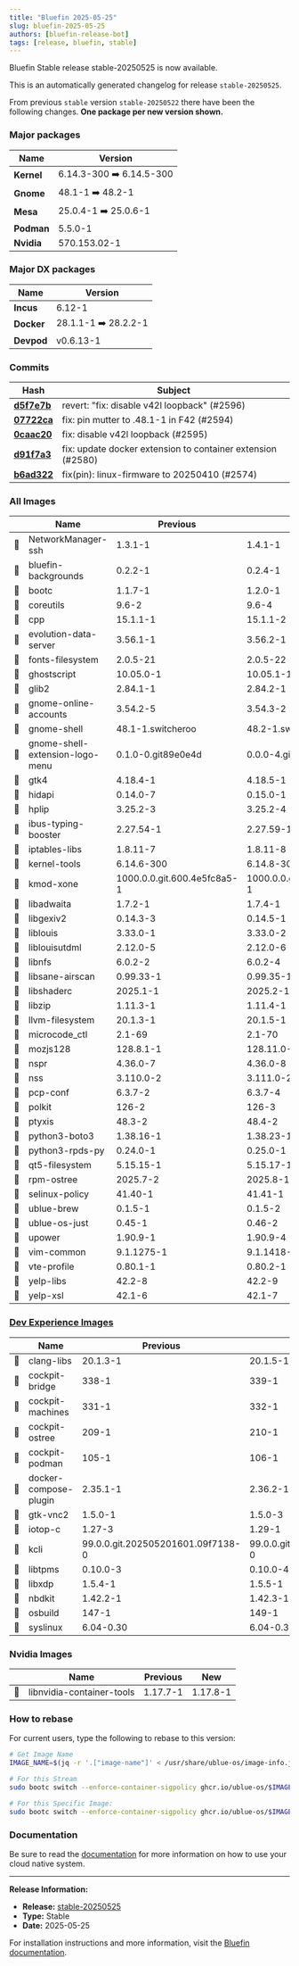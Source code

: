 ```yaml
---
title: "Bluefin 2025-05-25"
slug: bluefin-2025-05-25
authors: [bluefin-release-bot]
tags: [release, bluefin, stable]
---
```


Bluefin Stable release stable-20250525 is now available.

This is an automatically generated changelog for release `stable-20250525`.

From previous `stable` version `stable-20250522` there have been the following changes. **One package per new version shown.**

### Major packages

| Name       | Version                  |
| ---------- | ------------------------ |
| **Kernel** | 6.14.3-300 ➡️ 6.14.5-300 |
| **Gnome**  | 48.1-1 ➡️ 48.2-1         |
| **Mesa**   | 25.0.4-1 ➡️ 25.0.6-1     |
| **Podman** | 5.5.0-1                  |
| **Nvidia** | 570.153.02-1             |

### Major DX packages

| Name       | Version              |
| ---------- | -------------------- |
| **Incus**  | 6.12-1               |
| **Docker** | 28.1.1-1 ➡️ 28.2.2-1 |
| **Devpod** | v0.6.13-1            |

### Commits

| Hash                                                                                               | Subject                                                     |
| -------------------------------------------------------------------------------------------------- | ----------------------------------------------------------- |
| **[d5f7e7b](https://github.com/ublue-os/bluefin/commit/d5f7e7b1fd36ecf0045c4e3be2b0464305ad31ca)** | revert: "fix: disable v42l loopback" (#2596)                |
| **[07722ca](https://github.com/ublue-os/bluefin/commit/07722ca646d29df42a19ac9177423834585ca8d2)** | fix: pin mutter to .48.1-1 in F42 (#2594)                   |
| **[0caac20](https://github.com/ublue-os/bluefin/commit/0caac20f59ccc8994b79cf51915585f8c5a842e4)** | fix: disable v42l loopback (#2595)                          |
| **[d91f7a3](https://github.com/ublue-os/bluefin/commit/d91f7a318e965afa1362a907b0a351dfe6f4ba14)** | fix: update docker extension to container extension (#2580) |
| **[b6ad322](https://github.com/ublue-os/bluefin/commit/b6ad322f207f642fa7c61b10fe48a3543c924630)** | fix(pin): linux-firmware to 20250410 (#2574)                |

### All Images

|     | Name                            | Previous                    | New                         |
| --- | ------------------------------- | --------------------------- | --------------------------- |
| 🔄  | NetworkManager-ssh              | 1.3.1-1                     | 1.4.1-1                     |
| 🔄  | bluefin-backgrounds             | 0.2.2-1                     | 0.2.4-1                     |
| 🔄  | bootc                           | 1.1.7-1                     | 1.2.0-1                     |
| 🔄  | coreutils                       | 9.6-2                       | 9.6-4                       |
| 🔄  | cpp                             | 15.1.1-1                    | 15.1.1-2                    |
| 🔄  | evolution-data-server           | 3.56.1-1                    | 3.56.2-1                    |
| 🔄  | fonts-filesystem                | 2.0.5-21                    | 2.0.5-22                    |
| 🔄  | ghostscript                     | 10.05.0-1                   | 10.05.1-1                   |
| 🔄  | glib2                           | 2.84.1-1                    | 2.84.2-1                    |
| 🔄  | gnome-online-accounts           | 3.54.2-5                    | 3.54.3-2                    |
| 🔄  | gnome-shell                     | 48.1-1.switcheroo           | 48.2-1.switcheroo           |
| 🔄  | gnome-shell-extension-logo-menu | 0.1.0-0.git89e0e4d          | 0.0.0-4.git89e0e4d          |
| 🔄  | gtk4                            | 4.18.4-1                    | 4.18.5-1                    |
| 🔄  | hidapi                          | 0.14.0-7                    | 0.15.0-1                    |
| 🔄  | hplip                           | 3.25.2-3                    | 3.25.2-4                    |
| 🔄  | ibus-typing-booster             | 2.27.54-1                   | 2.27.59-1                   |
| 🔄  | iptables-libs                   | 1.8.11-7                    | 1.8.11-8                    |
| 🔄  | kernel-tools                    | 6.14.6-300                  | 6.14.8-300                  |
| 🔄  | kmod-xone                       | 1000.0.0.git.600.4e5fc8a5-1 | 1000.0.0.git.772.bbee3f9f-1 |
| 🔄  | libadwaita                      | 1.7.2-1                     | 1.7.4-1                     |
| 🔄  | libgexiv2                       | 0.14.3-3                    | 0.14.5-1                    |
| 🔄  | liblouis                        | 3.33.0-1                    | 3.33.0-2                    |
| 🔄  | liblouisutdml                   | 2.12.0-5                    | 2.12.0-6                    |
| 🔄  | libnfs                          | 6.0.2-2                     | 6.0.2-4                     |
| 🔄  | libsane-airscan                 | 0.99.33-1                   | 0.99.35-1                   |
| 🔄  | libshaderc                      | 2025.1-1                    | 2025.2-1                    |
| 🔄  | libzip                          | 1.11.3-1                    | 1.11.4-1                    |
| 🔄  | llvm-filesystem                 | 20.1.3-1                    | 20.1.5-1                    |
| 🔄  | microcode_ctl                   | 2.1-69                      | 2.1-70                      |
| 🔄  | mozjs128                        | 128.8.1-1                   | 128.11.0-1                  |
| 🔄  | nspr                            | 4.36.0-7                    | 4.36.0-8                    |
| 🔄  | nss                             | 3.110.0-2                   | 3.111.0-2                   |
| 🔄  | pcp-conf                        | 6.3.7-2                     | 6.3.7-4                     |
| 🔄  | polkit                          | 126-2                       | 126-3                       |
| 🔄  | ptyxis                          | 48.3-2                      | 48.4-2                      |
| 🔄  | python3-boto3                   | 1.38.16-1                   | 1.38.23-1                   |
| 🔄  | python3-rpds-py                 | 0.24.0-1                    | 0.25.0-1                    |
| 🔄  | qt5-filesystem                  | 5.15.15-1                   | 5.15.17-1                   |
| 🔄  | rpm-ostree                      | 2025.7-2                    | 2025.8-1                    |
| 🔄  | selinux-policy                  | 41.40-1                     | 41.41-1                     |
| 🔄  | ublue-brew                      | 0.1.5-1                     | 0.1.5-2                     |
| 🔄  | ublue-os-just                   | 0.45-1                      | 0.46-2                      |
| 🔄  | upower                          | 1.90.9-1                    | 1.90.9-4                    |
| 🔄  | vim-common                      | 9.1.1275-1                  | 9.1.1418-1                  |
| 🔄  | vte-profile                     | 0.80.1-1                    | 0.80.2-1                    |
| 🔄  | yelp-libs                       | 42.2-8                      | 42.2-9                      |
| 🔄  | yelp-xsl                        | 42.1-6                      | 42.1-7                      |

### [Dev Experience Images](https://docs.projectbluefin.io/bluefin-dx)

|     | Name                  | Previous                          | New                               |
| --- | --------------------- | --------------------------------- | --------------------------------- |
| 🔄  | clang-libs            | 20.1.3-1                          | 20.1.5-1                          |
| 🔄  | cockpit-bridge        | 338-1                             | 339-1                             |
| 🔄  | cockpit-machines      | 331-1                             | 332-1                             |
| 🔄  | cockpit-ostree        | 209-1                             | 210-1                             |
| 🔄  | cockpit-podman        | 105-1                             | 106-1                             |
| 🔄  | docker-compose-plugin | 2.35.1-1                          | 2.36.2-1                          |
| 🔄  | gtk-vnc2              | 1.5.0-1                           | 1.5.0-3                           |
| 🔄  | iotop-c               | 1.27-3                            | 1.29-1                            |
| 🔄  | kcli                  | 99.0.0.git.202505201601.09f7138-0 | 99.0.0.git.202505291509.579bd5c-0 |
| 🔄  | libtpms               | 0.10.0-3                          | 0.10.0-4                          |
| 🔄  | libxdp                | 1.5.4-1                           | 1.5.5-1                           |
| 🔄  | nbdkit                | 1.42.2-1                          | 1.42.3-1                          |
| 🔄  | osbuild               | 147-1                             | 149-1                             |
| 🔄  | syslinux              | 6.04-0.30                         | 6.04-0.31                         |

### Nvidia Images

|     | Name                      | Previous | New      |
| --- | ------------------------- | -------- | -------- |
| 🔄  | libnvidia-container-tools | 1.17.7-1 | 1.17.8-1 |

### How to rebase

For current users, type the following to rebase to this version:

```bash
# Get Image Name
IMAGE_NAME=$(jq -r '.["image-name"]' < /usr/share/ublue-os/image-info.json)

# For this Stream
sudo bootc switch --enforce-container-sigpolicy ghcr.io/ublue-os/$IMAGE_NAME:stable

# For this Specific Image:
sudo bootc switch --enforce-container-sigpolicy ghcr.io/ublue-os/$IMAGE_NAME:stable-20250525
```

### Documentation

Be sure to read the [documentation](https://docs.projectbluefin.io/) for more information
on how to use your cloud native system.

---

**Release Information:**

- **Release:** [stable-20250525](https://github.com/ublue-os/bluefin/releases/tag/stable-20250525)
- **Type:** Stable
- **Date:** 2025-05-25

For installation instructions and more information, visit the [Bluefin documentation](https://docs.projectbluefin.io/).
